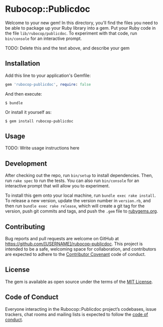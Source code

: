 # Rubocop::Publicdoc

Welcome to your new gem! In this directory, you'll find the files you need to be able to package up your Ruby library into a gem. Put your Ruby code in the file `lib/rubocop/publicdoc`. To experiment with that code, run `bin/console` for an interactive prompt.

TODO: Delete this and the text above, and describe your gem

## Installation

Add this line to your application's Gemfile:

```ruby
gem 'rubocop-publicdoc', require: false
```

And then execute:

    $ bundle

Or install it yourself as:

    $ gem install rubocop-publicdoc

## Usage

TODO: Write usage instructions here

## Development

After checking out the repo, run `bin/setup` to install dependencies. Then, run `rake spec` to run the tests. You can also run `bin/console` for an interactive prompt that will allow you to experiment.

To install this gem onto your local machine, run `bundle exec rake install`. To release a new version, update the version number in `version.rb`, and then run `bundle exec rake release`, which will create a git tag for the version, push git commits and tags, and push the `.gem` file to [rubygems.org](https://rubygems.org).

## Contributing

Bug reports and pull requests are welcome on GitHub at https://github.com/[USERNAME]/rubocop-publicdoc. This project is intended to be a safe, welcoming space for collaboration, and contributors are expected to adhere to the [Contributor Covenant](http://contributor-covenant.org) code of conduct.

## License

The gem is available as open source under the terms of the [MIT License](https://opensource.org/licenses/MIT).

## Code of Conduct

Everyone interacting in the Rubocop::Publicdoc project’s codebases, issue trackers, chat rooms and mailing lists is expected to follow the [code of conduct](https://github.com/[USERNAME]/rubocop-publicdoc/blob/master/CODE_OF_CONDUCT.md).

